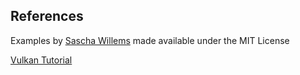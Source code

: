 ## References

Examples by [Sascha Willems](https://github.com/SaschaWillems/Vulkan) made available under the MIT License

[Vulkan Tutorial](https://vulkan-tutorial.com)

